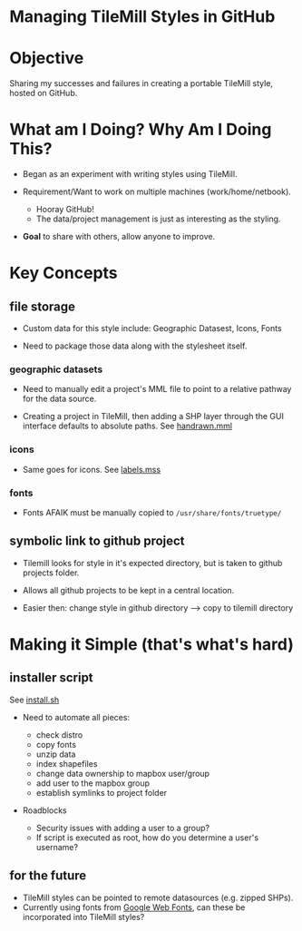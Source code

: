 Managing TileMill Styles in GitHub
==================================

# Objective

Sharing my successes and failures in creating a portable TileMill
style, hosted on GitHub.

# What am I Doing? Why Am I Doing This?

* Began as an experiment with writing styles using TileMill.

* Requirement/Want to work on multiple machines (work/home/netbook).
  * Hooray GitHub! 
  * The data/project management is just as interesting as the styling.

* **Goal** to share with others, allow anyone to improve.

# Key Concepts

## file storage

* Custom data for this style include: Geographic Datasest, Icons, Fonts

* Need to package those data along with the stylesheet itself.

### geographic datasets

* Need to manually edit a project's MML file to point to a relative pathway
  for the data source.

* Creating a project in TileMill, then adding a SHP layer through the GUI
  interface defaults to absolute paths. See [handrawn.mml](https://github.com/mattmakesmaps/couchtiles-notes/blob/master/styles/handdrawn/handdrawn.mml)

### icons

* Same goes for icons. See [labels.mss](https://github.com/mattmakesmaps/couchtiles-notes/blob/master/styles/handdrawn/labels.mss#L88)

### fonts

* Fonts AFAIK must be manually copied to `/usr/share/fonts/truetype/`

## symbolic link to github project

* Tilemill looks for style in it's expected directory, but is taken
  to github projects folder.

* Allows all github projects to be kept in a central location.

* Easier then: change style in github directory --> copy to tilemill directory

# Making it Simple (that's what's hard)

## installer script

See [install.sh](https://github.com/mattmakesmaps/couchtiles-notes/blob/master/styles/handdrawn/install.sh)

* Need to automate all pieces:
  * check distro
  * copy fonts
  * unzip data
  * index shapefiles
  * change data ownership to mapbox user/group
  * add user to the mapbox group
  * establish symlinks to project folder

* Roadblocks
  * Security issues with adding a user to a group?
  * If script is executed as root, how do you determine a user's username?

## for the future

* TileMill styles can be pointed to remote datasources (e.g. zipped SHPs).
* Currently using fonts from [Google Web Fonts](http://www.google.com/webfonts#HomePlace:home), can these be
  incorporated into TileMill styles?
